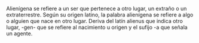 Alienígena se refiere a un ser que pertenece a otro lugar, un extraño o un extraterrestre. Según su origen latino, la palabra alienígena se refiere a algo o alguien que nace en otro lugar. Deriva del latín alienus que indica otro lugar, -gen- que se refiere al nacimiento u origen y el sufijo -a que señala un agente.